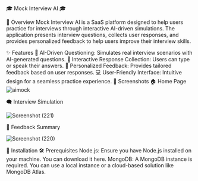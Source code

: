 🎓 Mock Interview AI 🎓

🌟 Overview
Mock Interview AI is a SaaS platform designed to help users practice for interviews through interactive AI-driven simulations. The application presents interview questions, collects user responses, and provides personalized feedback to help users improve their interview skills.

✨ Features
🤖 AI-Driven Questioning: Simulates real interview scenarios with AI-generated questions.
🎤 Interactive Response Collection: Users can type or speak their answers.
📝 Personalized Feedback: Provides tailored feedback based on user responses.
💻 User-Friendly Interface: Intuitive design for a seamless practice experience.
📸 Screenshots
🏠 Home Page
![aimock](https://github.com/Anish0099/AiInterviewApp/assets/109581121/71c0e906-28ae-480b-9914-6bc41222ec5a)

🗨️ Interview Simulation

![Screenshot (221)](https://github.com/Anish0099/AiInterviewApp/assets/109581121/e63e51aa-1398-436a-b3dd-2a529046ed46)

🧾 Feedback Summary

![Screenshot (220)](https://github.com/Anish0099/AiInterviewApp/assets/109581121/85db0e59-3015-4592-8883-9e75182049b1)

🚀 Installation
🛠️ Prerequisites
Node.js: Ensure you have Node.js installed on your machine. You can download it here.
MongoDB: A MongoDB instance is required. You can use a local instance or a cloud-based solution like MongoDB Atlas.
